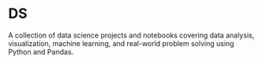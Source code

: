# DS
A collection of data science projects and notebooks covering data analysis, visualization, machine learning, and real-world problem solving using Python and Pandas.
